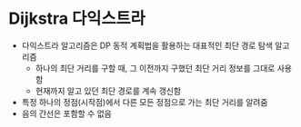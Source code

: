 # Dijkstra 다익스트라

- 다익스트라 알고리즘은 DP 동적 계획법을 활용하는 대표적인 최단 경로 탐색 알고리즘
    - 하나의 최단 거리를 구할 때, 그 이전까지 구했던 최단 거리 정보를 그대로 사용함
    - 현재까지 알고 있던 최단 경로를 계속 갱신함
- 특정 하나의 정점(시작점)에서 다른 모든 정점으로 가는 최단 거리를 알려줌
- 음의 간선은 포함할 수 없음